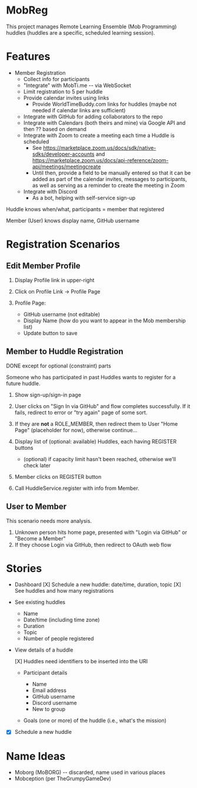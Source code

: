 # MobReg

This project manages Remote Learning Ensemble (Mob Programming) huddles (huddles are a specific, scheduled learning session).

# Features

* Member Registration
    + Collect info for participants
    + "Integrate" with MobTi.me -- via WebSocket
    - Limit registration to 5 per huddle
    - Provide calendar invites using links
        - Provide WorldTimeBuddy.com links for huddles (maybe not needed if calendar links are sufficient)
    - Integrate with GitHub for adding collaborators to the repo
    - Integrate with Calendars (both theirs and mine) via Google API and then ?? based on demand
    - Integrate with Zoom to create a meeting each time a Huddle is scheduled
        - See https://marketplace.zoom.us/docs/sdk/native-sdks/developer-accounts and https://marketplace.zoom.us/docs/api-reference/zoom-api/meetings/meetingcreate
        - Until then, provide a field to be manually entered so that it can be added as part of the calendar invites, messages to participants, as well as serving as a reminder to create the meeting in Zoom
    - Integrate with Discord
      - As a bot, helping with self-service sign-up

Huddle knows when/what, participants = member that registered

Member (User) knows display name, GitHub username




# Registration Scenarios

## Edit Member Profile

1. Display Profile link in upper-right

2. Click on Profile Link -> Profile Page

3. Profile Page:
   
    * GitHub username (not editable)
    * Display Name (how do you want to appear in the Mob membership list)
    * Update button to save


## Member to Huddle Registration

DONE except for optional (constraint) parts

Someone who has participated in past Huddles wants to register for a future huddle.

1. Show sign-up/sign-in page

2. User clicks on "Sign In via GitHub" and flow completes successfully. If it fails, redirect to error or "try again" page of some sort.

3. If they are **not** a ROLE_MEMBER, then redirect them to User "Home Page" (placeholder for now), otherwise continue...

4. Display list of (optional: available) Huddles, each having REGISTER buttons

    * (optional) if capacity limit hasn't been reached, otherwise we'll check later

5. Member clicks on REGISTER button

6. Call HuddleService.register with info from Member. 


## User to Member

This scenario needs more analysis.

1. Unknown person hits home page, presented with "Login via GitHub" or "Become a Member"
2. If they choose Login via GitHub, then redirect to OAuth web flow


# Stories

* Dashboard
    [X] Schedule a new huddle: date/time, duration, topic
    [X] See huddles and how many registrations

* See existing huddles
    - Name
    - Date/time (including time zone)
    - Duration
    - Topic
    - Number of people registered

* View details of a huddle
   
   [X] Huddles need identifiers to be inserted into the URI

    - Participant details
      - Name
      - Email address 
      - GitHub username
      - Discord username
      - New to group

    - Goals (one or more) of the huddle (i.e., what's the mission)

* [X] Schedule a new huddle

# Name Ideas

* Moborg (MoBORG) -- discarded, name used in various places
* Mobception (per TheGrumpyGameDev)
